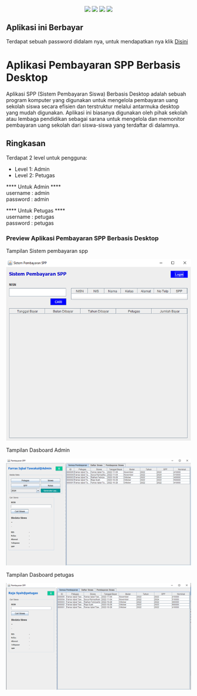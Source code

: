<p align="center">
<img align="center" src="http://ForTheBadge.com/images/badges/built-with-love.svg"> <img align="center" src="http://ForTheBadge.com/images/badges/uses-html.svg"> <img align="center" src="http://ForTheBadge.com/images/badges/makes-people-smile.svg"> <img align="center" src="http://ForTheBadge.com/images/badges/built-by-developers.svg">
</p> 

## Aplikasi ini Berbayar 
Terdapat sebuah password didalam nya, untuk mendapatkan nya klik <a href="https://github.com/MuhamadRifqiAshari" target="_blank" class="animate__animated animate__bounceInLeft">Disini</a>

# Aplikasi Pembayaran SPP Berbasis Desktop
Aplikasi SPP (Sistem Pembayaran Siswa) Berbasis Desktop adalah sebuah program komputer yang digunakan untuk mengelola pembayaran uang sekolah siswa secara efisien dan terstruktur melalui antarmuka desktop yang mudah digunakan. Aplikasi ini biasanya digunakan oleh pihak sekolah atau lembaga pendidikan sebagai sarana untuk mengelola dan memonitor pembayaran uang sekolah dari siswa-siswa yang terdaftar di dalamnya.

## Ringkasan
Terdapat 2 level untuk pengguna:
- Level 1: Admin
- Level 2: Petugas


**** Untuk Admin ****<br/>
username : admin <br/>
password : admin

**** Untuk Petugas ****<br/>
username : petugas <br/>
password : petugas


<h3>Preview Aplikasi Pembayaran SPP Berbasis Desktop</h3>
<p>Tampilan Sistem pembayaran spp</p>
<img src="https://raw.githubusercontent.com/MuhamadRifqiAshari/Aplikasi_SPP_Berbasis_Desktop1/main/Dokumentasi/sistem%20pembayaran%20spp.png">

<p>Tampilan Dasboard Admin</p>
<img src="https://raw.githubusercontent.com/MuhamadRifqiAshari/Aplikasi_SPP_Berbasis_Desktop1/main/Dokumentasi/Tampilan%20Admin.png">

<p>Tampilan Dasboard petugas</p>
<img src="https://raw.githubusercontent.com/MuhamadRifqiAshari/Aplikasi_SPP_Berbasis_Desktop1/main/Dokumentasi/Tampilan%20Petugas.png">
